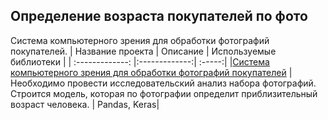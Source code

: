 ## Определение возраста покупателей по фото
Система компьютерного зрения для обработки фотографий покупателей.
| Название проекта       | Описание         | Используемые библиотеки |
| :-------------: |:-------------:| :-----:|
|[Система компьютерного зрения для обработки фотографий покупателей](https://github.com/tatyana1012/Yandex_Practicum/blob/main/Computer%20vision%20for%20photo%20processing/Computer%20vision%20for%20photo%20processing.ipynb)   | Необходимо провести исследовательский анализ набора фотографий. Строится модель, которая по фотографии определит приблизительный возраст человека. | Pandas, Keras|

